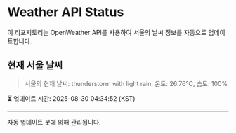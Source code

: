 
# Weather API Status

이 리포지토리는 OpenWeather API를 사용하여 서울의 날씨 정보를 자동으로 업데이트합니다.

## 현재 서울 날씨
> 서울의 현재 날씨: thunderstorm with light rain, 온도: 26.76°C, 습도: 100%

⏳ 업데이트 시간: 2025-08-30 04:34:52 (KST)

---
자동 업데이트 봇에 의해 관리됩니다.

